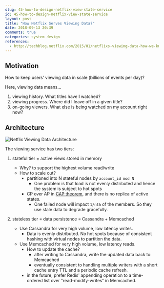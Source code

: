 ```yaml
---
slug: 45-how-to-design-netflix-view-state-service
id: 45-how-to-design-netflix-view-state-service
layout: post
title: "How Netflix Serves Viewing Data?"
date: 2018-09-13 20:39
comments: true
categories: system design
references:
  - http://techblog.netflix.com/2015/01/netflixs-viewing-data-how-we-know-where.html
---
```


## Motivation

How to keep users' viewing data in scale (billions of events per day)?

Here, viewing data means...

1. viewing history. What titles have I watched?
2. viewing progress. Where did I leave off in a given title?
3. on-going viewers. What else is being watched on my account right now?



## Architecture

![Netflix Viewing Data Architecture](/img/netflix-viewing-data-architecture.png)


The viewing service has two tiers:

1. stateful tier = active views stored in memory
    - Why? to support the highest volume read/write
    - How to scale out?
        - partitioned into N stateful nodes by `account_id mod N`
            - One problem is that load is not evenly distributed and hence the system is subject to hot spots
        - CP over AP in <a target="_blank" href="2018-07-24-replica-and-consistency">CAP theorem</a>, and there is no replica of active states.
            - One failed node will impact `1/nth` of the members. So they use stale data to degrade gracefully.


2. stateless tier = data persistence = Cassandra + Memcached
    - Use Cassandra for very high volume, low latency writes.
        - Data is evenly distributed. No hot spots because of consistent hashing with virtual nodes to partition the data.
    - Use Memcached for very high volume, low latency reads.
        - How to update the cache?
            - after writing to Cassandra, write the updated data back to Memcached
            - eventually consistent to handling multiple writers with a short cache entry TTL and a periodic cache refresh.
        - in the future, prefer Redis' appending operation to a time-ordered list over "read-modify-writes" in Memcached.
